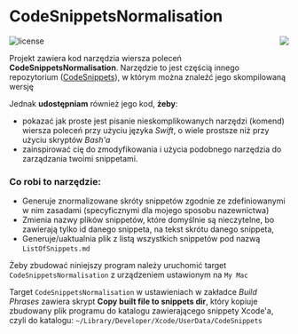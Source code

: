 # CodeSnippetsNormalisation
![license](https://img.shields.io/badge/licencja-MIT-green.svg)
<a title="Tap for English version" href="README-en.md" alt="British flag">
        <img align="right" src="https://upload.wikimedia.org/wikipedia/commons/thumb/a/ae/Flag_of_the_United_Kingdom.svg/28px-Flag_of_the_United_Kingdom.svg.png" /></a>

Projekt zawiera kod narzędzia wiersza poleceń **CodeSnippetsNormalisation**.
Narzędzie to jest częścią innego repozytorium ([CodeSnippets](https://github.com/kodelit/CodeSnippets)), w którym można znaleźć jego skompilowaną wersję

Jednak **udostępniam** również jego kod, **żeby**:

- pokazać jak proste jest pisanie nieskomplikowanych narzędzi (komend) wiersza poleceń przy użyciu języka *Swift*, o wiele prostsze niż przy użyciu skryptów *Bash'a*
- zainspirować cię do zmodyfikowania i użycia podobnego narzędzia do zarządzania twoimi snippetami.

### Co robi to narzędzie:

- Generuje znormalizowane skróty snippetów zgodnie ze zdefiniowanymi w nim zasadami (specyficznymi dla mojego sposobu nazewnictwa)
- Zmienia nazwy plików snippetów, które domyślnie są nieczytelne, bo zawierają tylko id danego snippeta, na tekst skrótu danego snippeta,
- Generuje/uaktualnia plik z listą wszystkich snippetów pod nazwą `ListOfSnippets.md`

Żeby zbudować niniejszy program należy uruchomić target `CodeSnippetsNormalisation` z urządzeniem ustawionym na `My Mac`

Target `CodeSnippetsNormalisation` w ustawieniach w zakładce *Build Phrases* zawiera skrypt **Copy built file to snippets dir**, który kopiuje zbudowany plik programu do katalogu zawierającego snippety Xcode'a, czyli do katalogu: `~/Library/Developer/Xcode/UserData/CodeSnippets`


